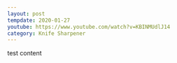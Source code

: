 ```yaml
---
layout: post
tempdate: 2020-01-27
youtube: https://www.youtube.com/watch?v=KBINMUdlJ14
category: Knife Sharpener
---
```

test content